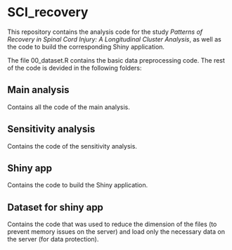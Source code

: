 # SCI_recovery

This repository contains the analysis code for the study *Patterns of Recovery in Spinal Cord Injury: A Longitudinal Cluster Analysis*, as well as the code to build the corresponding Shiny application.

The file 00_dataset.R contains the basic data preprocessing code. The rest of the code is devided in the following folders:

## Main analysis

Contains all the code of the main analysis.

## Sensitivity analysis

Contains the code of the sensitivity analysis.

## Shiny app

Contains the code to build the Shiny application.

## Dataset for shiny app

Contains the code that was used to reduce the dimension of the files (to prevent memory issues on the server) and load only the necessary data on the server (for data protection).
